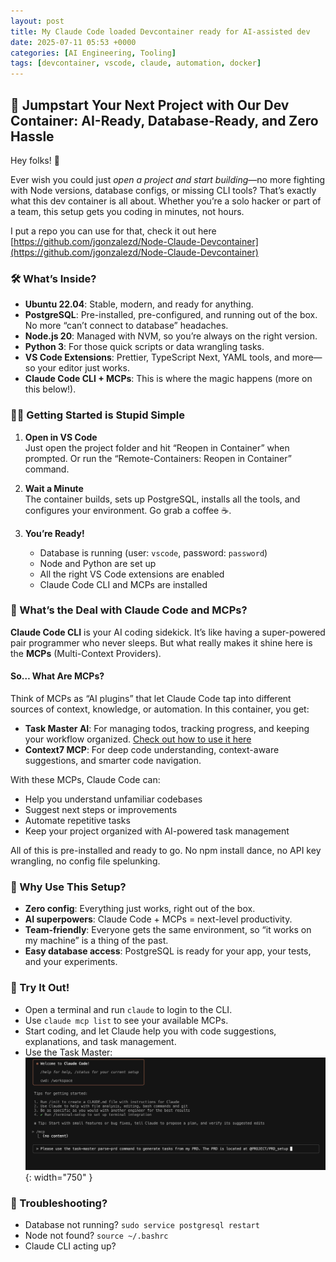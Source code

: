 ```yaml
---
layout: post
title: My Claude Code loaded Devcontainer ready for AI-assisted dev
date: 2025-07-11 05:53 +0000
categories: [AI Engineering, Tooling]
tags: [devcontainer, vscode, claude, automation, docker]
---
```



## 🚀 Jumpstart Your Next Project with Our Dev Container: AI-Ready, Database-Ready, and Zero Hassle

Hey folks! 👋

Ever wish you could just *open a project and start building*—no more fighting with Node versions, database configs, or missing CLI tools? That’s exactly what this dev container is all about. Whether you’re a solo hacker or part of a team, this setup gets you coding in minutes, not hours.

I put a repo you can use for that, check it out here [https://github.com/jgonzalezd/Node-Claude-Devcontainer](https://github.com/jgonzalezd/Node-Claude-Devcontainer)

### 🛠️ What’s Inside?

- **Ubuntu 22.04**: Stable, modern, and ready for anything.
- **PostgreSQL**: Pre-installed, pre-configured, and running out of the box. No more “can’t connect to database” headaches.
- **Node.js 20**: Managed with NVM, so you’re always on the right version.
- **Python 3**: For those quick scripts or data wrangling tasks.
- **VS Code Extensions**: Prettier, TypeScript Next, YAML tools, and more—so your editor just works.
- **Claude Code CLI + MCPs**: This is where the magic happens (more on this below!).

### 🧑‍💻 Getting Started is Stupid Simple

1. **Open in VS Code**  
   Just open the project folder and hit “Reopen in Container” when prompted. Or run the “Remote-Containers: Reopen in Container” command.

2. **Wait a Minute**  
   The container builds, sets up PostgreSQL, installs all the tools, and configures your environment. Go grab a coffee ☕.

3. **You’re Ready!**  
   - Database is running (user: `vscode`, password: `password`)
   - Node and Python are set up
   - All the right VS Code extensions are enabled
   - Claude Code CLI and MCPs are installed

### 🤖 What’s the Deal with Claude Code and MCPs?

**Claude Code CLI** is your AI coding sidekick. It’s like having a super-powered pair programmer who never sleeps. But what really makes it shine here is the **MCPs** (Multi-Context Providers).

#### So… What Are MCPs?

Think of MCPs as “AI plugins” that let Claude Code tap into different sources of context, knowledge, or automation. In this container, you get:

- **Task Master AI**: For managing todos, tracking progress, and keeping your workflow organized. [Check out how to use it here](https://github.com/eyaltoledano/claude-task-master/blob/main/docs/tutorial.md#initial-task-generation)
- **Context7 MCP**: For deep code understanding, context-aware suggestions, and smarter code navigation.

With these MCPs, Claude Code can:
- Help you understand unfamiliar codebases
- Suggest next steps or improvements
- Automate repetitive tasks
- Keep your project organized with AI-powered task management

All of this is pre-installed and ready to go. No npm install dance, no API key wrangling, no config file spelunking.

### 🏁 Why Use This Setup?

- **Zero config**: Everything just works, right out of the box.
- **AI superpowers**: Claude Code + MCPs = next-level productivity.
- **Team-friendly**: Everyone gets the same environment, so “it works on my machine” is a thing of the past.
- **Easy database access**: PostgreSQL is ready for your app, your tests, and your experiments.

### 🧪 Try It Out!

- Open a terminal and run `claude` to login to the CLI.
- Use `claude mcp list` to see your available MCPs.
- Start coding, and let Claude help you with code suggestions, explanations, and task management.
- Use the Task Master:
![Task Master](/assets/img/2025-07-11-my-claude-code-loaded-devcontainer-ready-for-ai-assisted-dev/taskmaster_parse_prd.png){: width="750" }

### 🛟 Troubleshooting?

- Database not running? `sudo service postgresql restart`
- Node not found? `source ~/.bashrc`
- Claude CLI acting up?  
  ```